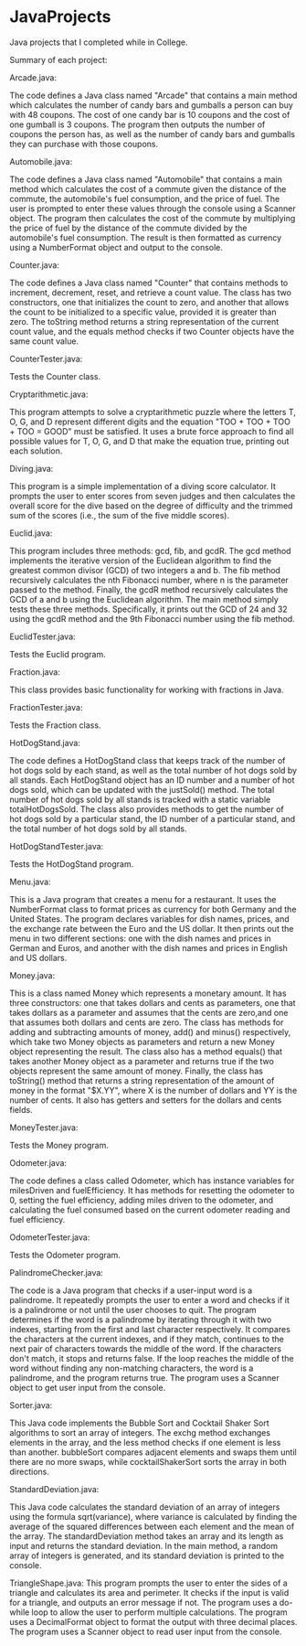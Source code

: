 # JavaProjects
Java projects that I completed while in College.

Summary of each project:

Arcade.java:

The code defines a Java class named "Arcade" that contains a main method which calculates the number of candy bars and gumballs a person can buy with 48 coupons. 
The cost of one candy bar is 10 coupons and the cost of one gumball is 3 coupons. 
The program then outputs the number of coupons the person has, as well as the number of candy bars and gumballs they can purchase with those coupons.

Automobile.java:

The code defines a Java class named "Automobile" that contains a main method which calculates the cost of a commute given the distance of the commute, the automobile's fuel consumption, and the price of fuel. 
The user is prompted to enter these values through the console using a Scanner object. The program then calculates the cost of the commute by multiplying the price of fuel by the distance of the commute divided by the automobile's fuel consumption. 
The result is then formatted as currency using a NumberFormat object and output to the console.

Counter.java:

The code defines a Java class named "Counter" that contains methods to increment, decrement, reset, and retrieve a count value. 
The class has two constructors, one that initializes the count to zero, and another that allows the count to be initialized to a specific value, provided it is greater than zero. 
The toString method returns a string representation of the current count value, and the equals method checks if two Counter objects have the same count value.

CounterTester.java:

Tests the Counter class.

Cryptarithmetic.java:

This program attempts to solve a cryptarithmetic puzzle where the letters T, O, G, and D represent different digits 
and the equation "TOO + TOO + TOO + TOO = GOOD" must be satisfied. 
It uses a brute force approach to find all possible values for T, O, G, and D that make the equation true, printing out each solution.

Diving.java:

This program is a simple implementation of a diving score calculator. 
It prompts the user to enter scores from seven judges and then calculates the overall score for the dive 
based on the degree of difficulty 
and the trimmed sum of the scores (i.e., the sum of the five middle scores).

Euclid.java:

This program includes three methods: gcd, fib, and gcdR. 
The gcd method implements the iterative version of the Euclidean algorithm to find the greatest common divisor (GCD) of two integers a and b. 
The fib method recursively calculates the nth Fibonacci number, where n is the parameter passed to the method. Finally, the gcdR method recursively calculates the GCD of a and b using the Euclidean algorithm. 
The main method simply tests these three methods. 
Specifically, it prints out the GCD of 24 and 32 using the gcdR method and the 9th Fibonacci number using the fib method.

EuclidTester.java:

Tests the Euclid program.

Fraction.java:

This class provides basic functionality for working with fractions in Java.

FractionTester.java:

Tests the Fraction class.

HotDogStand.java:

The code defines a HotDogStand class that keeps track of the number of hot dogs sold by each stand, as well as the total number of hot dogs sold by all stands. 
Each HotDogStand object has an ID number and a number of hot dogs sold, which can be updated with the justSold() method. 
The total number of hot dogs sold by all stands is tracked with a static variable totalHotDogsSold. 
The class also provides methods to get the number of hot dogs sold by a particular stand, 
the ID number of a particular stand, and the total number of hot dogs sold by all stands.

HotDogStandTester.java:

Tests the HotDogStand program.

Menu.java:

This is a Java program that creates a menu for a restaurant. It uses the NumberFormat class to format prices as currency for both Germany and the United States. 
The program declares variables for dish names, prices, and the exchange rate between the Euro and the US dollar. 
It then prints out the menu in two different sections: one with the dish names and prices in German and Euros,
and another with the dish names and prices in English and US dollars.

Money.java:

This is a class named Money which represents a monetary amount. It has three constructors: one that takes dollars and cents as parameters, one that takes dollars as a parameter and assumes that the cents are zero,and one that assumes both dollars and cents are zero.
The class has methods for adding and subtracting amounts of money, add() and minus() respectively, which take two Money objects as parameters and return a new Money object representing the result.
The class also has a method equals() that takes another Money object as a parameter and returns true if the two objects represent the same amount of money.
Finally, the class has toString() method that returns a string representation of the amount of money in the format "$X.YY", where X is the number of dollars and YY is the number of cents. It also has getters and setters for the dollars and cents fields.

MoneyTester.java:

Tests the Money program.

Odometer.java:

The code defines a class called Odometer, which has instance variables for milesDriven and fuelEfficiency. 
It has methods for resetting the odometer to 0, setting the fuel efficiency, adding miles driven to the odometer,
and calculating the fuel consumed based on the current odometer reading and fuel efficiency.

OdometerTester.java:

Tests the Odometer program.

PalindromeChecker.java:

The code is a Java program that checks if a user-input word is a palindrome. 
It repeatedly prompts the user to enter a word and checks if it is a palindrome or not until the user chooses to quit. 
The program determines if the word is a palindrome by iterating through it with two indexes, starting from the first and last character respectively. 
It compares the characters at the current indexes, and if they match, continues to the next pair of characters towards the middle of the word. 
If the characters don't match, it stops and returns false. 
If the loop reaches the middle of the word without finding any non-matching characters, the word is a palindrome, and the program returns true. 
The program uses a Scanner object to get user input from the console.

Sorter.java:

This Java code implements the Bubble Sort and Cocktail Shaker Sort algorithms to sort an array of integers. 
The exchg method exchanges elements in the array, and the less method checks if one element is less than another. 
bubbleSort compares adjacent elements and swaps them until there are no more swaps, while cocktailShakerSort sorts the array in both directions.

StandardDeviation.java:

This Java code calculates the standard deviation of an array of integers using the formula sqrt(variance),
where variance is calculated by finding the average of the squared differences between each element and the mean of the array. 
The standardDeviation method takes an array and its length as input and returns the standard deviation. 
In the main method, a random array of integers is generated, and its standard deviation is printed to the console.

TriangleShape.java:
This program prompts the user to enter the sides of a triangle and calculates its area and perimeter. 
It checks if the input is valid for a triangle, and outputs an error message if not. 
The program uses a do-while loop to allow the user to perform multiple calculations. 
The program uses a DecimalFormat object to format the output with three decimal places. 
The program uses a Scanner object to read user input from the console.
